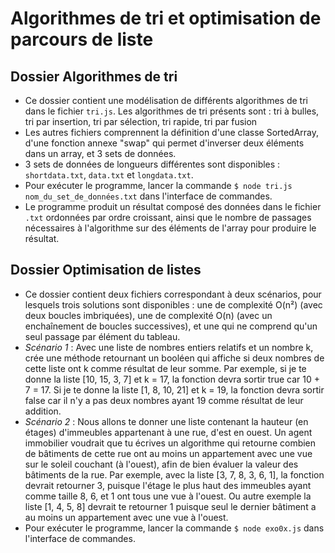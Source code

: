 # Algorithmes de tri et optimisation de parcours de liste

## Dossier Algorithmes de tri
* Ce dossier contient une modélisation de différents algorithmes de tri dans le fichier `tri.js`. Les algorithmes de tri présents sont : tri à bulles, tri par insertion, tri par sélection, tri rapide, tri par fusion
* Les autres fichiers comprennent la définition d'une classe SortedArray, d'une fonction annexe "swap" qui permet d'inverser deux éléments dans un array, et 3 sets de données.
* 3 sets de données de longueurs différentes sont disponibles : `shortdata.txt`, `data.txt` et `longdata.txt`.
* Pour exécuter le programme, lancer la commande `$ node tri.js nom_du_set_de_données.txt` dans l'interface de commandes.
* Le programme produit un résultat composé des données dans le fichier `.txt` ordonnées par ordre croissant, ainsi que le nombre de passages nécessaires à l'algorithme sur des éléments de l'array pour produire le résultat.

## Dossier Optimisation de listes
* Ce dossier contient deux fichiers correspondant à deux scénarios, pour lesquels trois solutions sont disponibles : une de complexité O(n²) (avec deux boucles imbriquées), une de complexité O(n) (avec un enchaînement de boucles successives), et une qui ne comprend qu'un seul passage par élément du tableau.
* *Scénario 1* : Avec une liste de nombres entiers relatifs et un nombre k, crée une méthode retournant un booléen qui affiche si deux nombres de cette liste ont k comme résultat de leur somme. Par exemple, si je te donne la liste [10, 15, 3, 7] et k = 17, la fonction devra sortir true car 10 + 7 = 17. Si je te donne la liste [1, 8, 10, 21] et k = 19, la fonction devra sortir false car il n'y a pas deux nombres ayant 19 comme résultat de leur addition.
* *Scénario 2* : Nous allons te donner une liste contenant la hauteur (en étages) d'immeubles appartenant à une rue, d'est en ouest. Un agent immobilier voudrait que tu écrives un algorithme qui retourne combien de bâtiments de cette rue ont au moins un appartement avec une vue sur le soleil couchant (à l'ouest), afin de bien évaluer la valeur des bâtiments de la rue. Par exemple, avec la liste [3, 7, 8, 3, 6, 1], la fonction devrait retourner 3, puisque l'étage le plus haut des immeubles ayant comme taille 8, 6, et 1 ont tous une vue à l'ouest. Ou autre exemple la liste [1, 4, 5, 8] devrait te retourner 1 puisque seul le dernier bâtiment a au moins un appartement avec une vue à l'ouest.
* Pour exécuter le programme, lancer la commande `$ node exo0x.js` dans l'interface de commandes.